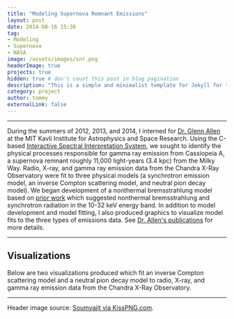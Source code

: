 ```yaml
---
title: "Modeling Supernova Remnant Emissions"
layout: post
date: 2014-08-16 15:30
tag: 
- Modeling
- Supernova
- NASA
image: /assets/images/snr.png
headerImage: true
projects: true
hidden: true # don't count this post in blog pagination
description: "This is a simple and minimalist template for Jekyll for those who likes to eat noodles."
category: project
author: tommy
externalLink: false
---
```


---


During the summers of 2012, 2013, and 2014, I interned for <a href="https://space.mit.edu/~gea/">Dr. Glenn Allen</a> at the MIT Kavli Institute for Astrophysics and Space Research. Using the C-based <a href="https://space.mit.edu/asc/isis/">Interactive Spectral Interpretation System</a>, we sought to identify the physical processes responsible for gamma ray emission from Cassiopeia A, a supernova remnant roughly 11,000 light-years (3.4 kpc) from the Milky Way. Radio, X-ray, and gamma ray emission data from the Chandra X-Ray Observatory were fit to three physical models (a synchrotron emission model, an inverse Compton scattering model, and neutral pion decay model). We began development of a nonthermal bremsstrahlung model based on  <a href="https://arxiv.org/abs/0709.4049">prior work</a> which suggested nonthermal bremsstrahlung and synchrotron radiation in the 10-32 keV energy band. In addition to model development and model fitting, I also produced graphics to visualize model fits to the three types of emissions data. See <a href="https://arxiv.org/search/astro-ph?searchtype=author&query=Allen%2C+G+E">Dr. Allen's publications</a> for more details.

---

## Visualizations

Below are two visualizations produced which fit an inverse Compton scattering model and a neutral pion decay model to radio, X-ray, and gamma ray emission data from the Chandra X-Ray Observatory. 

---

Header image source: <a href="https://www.kisspng.com/png-supernova-explosion-clip-art-super-clipart-1372846/">Soumyajit via KissPNG.com</a>.
